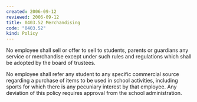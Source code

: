 ```yaml
---
created: 2006-09-12
reviewed: 2006-09-12
title: 0403.52 Merchandising
code: "0403.52"
kind: Policy
---
```


No employee shall sell or offer to sell to students, parents or guardians any service or merchandise except under such rules and regulations which shall be adopted by the board of trustees.

No employee shall refer any student to any specific commercial source regarding a purchase of items to be used in school activities, including sports for which there is any pecuniary interest by that employee. Any deviation of this policy requires approval from the school administration.
